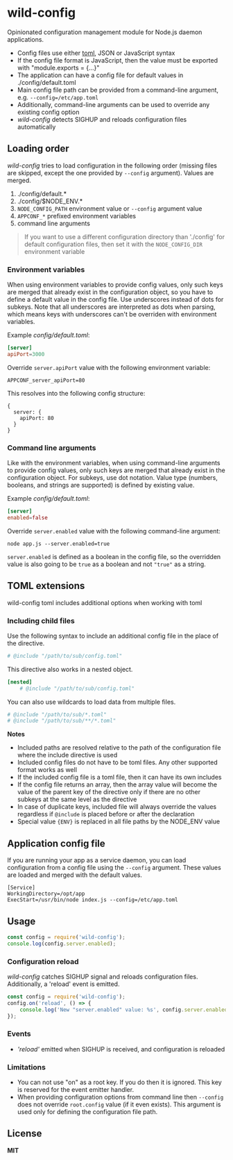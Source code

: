 # wild-config

Opinionated configuration management module for Node.js daemon applications.

-   Config files use either [toml](https://github.com/toml-lang/toml), JSON or JavaScript syntax
-   If the config file format is JavaScript, then the value must be exported with "module.exports = {...}"
-   The application can have a config file for default values in ./config/default.toml
-   Main config file path can be provided from a command-line argument, e.g. `--config=/etc/app.toml`
-   Additionally, command-line arguments can be used to override any existing config option
-   _wild-config_ detects SIGHUP and reloads configuration files automatically

## Loading order

_wild-config_ tries to load configuration in the following order (missing files are skipped, except the one provided by `--config` argument). Values are merged.

1. ./config/default.\*
2. ./config/\$NODE_ENV.\*
3. `NODE_CONFIG_PATH` environment value or `--config` argument value
4. `APPCONF_*` prefixed environment variables
5. command line arguments

> If you want to use a different configuration directory than './config' for default configuration files, then set it with the `NODE_CONFIG_DIR` environment variable

### Environment variables

When using environment variables to provide config values, only such keys are merged that already exist in the configuration object, so you have to define a default value in the config file. Use underscores instead of dots for subkeys. Note that all underscores are interpreted as dots when parsing, which means keys with underscores can't be overriden with environment variables.

Example _config/default.toml_:

```toml
[server]
apiPort=3000
```

Override `server.apiPort` value with the following environment variable:

```
APPCONF_server_apiPort=80
```

This resolves into the following config structure:

```
{
  server: {
    apiPort: 80
  }
}
```

### Command line arguments

Like with the environment variables, when using command-line arguments to provide config values, only such keys are merged that already exist in the configuration object. For subkeys, use dot notation. Value type (numbers, booleans, and strings are supported) is defined by existing value.

Example _config/default.toml_:

```toml
[server]
enabled=false
```

Override `server.enabled` value with the following command-line argument:

```
node app.js --server.enabled=true
```

`server.enabled` is defined as a boolean in the config file, so the overridden value is also going to be `true` as a boolean and not `"true"` as a string.

## TOML extensions

wild-config toml includes additional options when working with toml

### Including child files

Use the following syntax to include an additional config file in the place of the directive.

```toml
# @include "/path/to/sub/config.toml"
```

This directive also works in a nested object.

```toml
[nested]
    # @include "/path/to/sub/config.toml"
```

You can also use wildcards to load data from multiple files.

```toml
# @include "/path/to/sub/*.toml"
# @include "/path/to/sub/**/*.toml"
```

**Notes**

-   Included paths are resolved relative to the path of the configuration file where the include directive is used
-   Included config files do not have to be toml files. Any other supported format works as well
-   If the included config file is a toml file, then it can have its own includes
-   If the config file returns an array, then the array value will become the value of the parent key of the directive only if there are no other subkeys at the same level as the directive
-   In case of duplicate keys, included file will always override the values regardless if `@include` is placed before or after the declaration
-   Special value `{ENV}` is replaced in all file paths by the NODE_ENV value

## Application config file

If you are running your app as a service daemon, you can load configuration from a config file using the `--config` argument. These values are loaded and merged with the default values.

```
[Service]
WorkingDirectory=/opt/app
ExecStart=/usr/bin/node index.js --config=/etc/app.toml
```

## Usage

```javascript
const config = require('wild-config');
console.log(config.server.enabled);
```

### Configuration reload

_wild-config_ catches SIGHUP signal and reloads configuration files. Additionally, a 'reload' event is emitted.

```javascript
const config = require('wild-config');
config.on('reload', () => {
    console.log('New "server.enabled" value: %s', config.server.enabled);
});
```

### Events

-   _'reload'_ emitted when SIGHUP is received, and configuration is reloaded

### Limitations

-   You can not use "on" as a root key. If you do then it is ignored. This key is reserved for the event emitter handler.
-   When providing configuration options from command line then `--config` does not override `root.config` value (if it even exists). This argument is used only for defining the configuration file path.

## License

**MIT**
